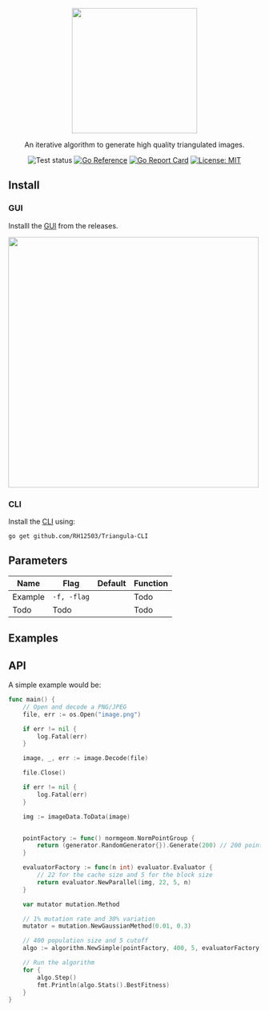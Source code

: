 <p align="center">
  <img src="https://files.catbox.moe/jhi170.svg" width="250px">
</p>

<p align="center">An iterative algorithm to generate high quality triangulated images.</p>
<p align="center">
<a><img src="https://github.com/RH12503/Triangula/actions/workflows/test.yml/badge.svg" alt="Test status"></a>
<a href="https://pkg.go.dev/github.com/RH12503/Triangula"><img src="https://pkg.go.dev/badge/github.com/RH12503/Triangula.svg" alt="Go Reference"></a>
<a href="https://goreportcard.com/report/github.com/RH12503/Triangula"><img src="https://goreportcard.com/badge/github.com/RH12503/Triangula" alt="Go Report Card"></a>
<a href="https://opensource.org/licenses/MIT"><img src="https://img.shields.io/badge/License-MIT-yellow.svg" alt="License: MIT"></a>
</p>

## Install

### GUI
Installl the [GUI](https://github.com/RH12503/Triangula-GUI) from the releases. 

<img src="https://s4.gifyu.com/images/triangula.gif" width="500">

### CLI
Install the [CLI](https://github.com/RH12503/Triangula-CLI) using: 
```
go get github.com/RH12503/Triangula-CLI
```

## Parameters

| Name  | Flag | Default |  Function |
| ------------- | ---- | ------------- | -- |
|  Example |  `-f, -flag`  | | Todo   |
| Todo  |  Todo  |  | Todo |

## Examples


## API 
A simple example would be: 
```Go
func main() {
	// Open and decode a PNG/JPEG
	file, err := os.Open("image.png")

	if err != nil {
		log.Fatal(err)
	}

	image, _, err := image.Decode(file)

	file.Close()

	if err != nil {
		log.Fatal(err)
	}

	img := imageData.ToData(image)


	pointFactory := func() normgeom.NormPointGroup {
		return (generator.RandomGenerator{}).Generate(200) // 200 points
	}

	evaluatorFactory := func(n int) evaluator.Evaluator {
		// 22 for the cache size and 5 for the block size
		return evaluator.NewParallel(img, 22, 5, n)
	}

	var mutator mutation.Method

	// 1% mutation rate and 30% variation
	mutator = mutation.NewGaussianMethod(0.01, 0.3)

	// 400 population size and 5 cutoff
	algo := algorithm.NewSimple(pointFactory, 400, 5, evaluatorFactory, mutator)

	// Run the algorithm
	for {
		algo.Step()
		fmt.Println(algo.Stats().BestFitness)
	}
}
```
